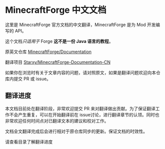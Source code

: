 # MinecraftForge 中文文档

这里是 MinecraftForge 官方文档的中文翻译，MinecraftForge 是为 Mod 开发编写的 API。

这个文档*只适用于* Forge **这不是一份 Java 语言的教程**。

原英文仓库 [MinecraftForge/Documentation](https://github.com/MinecraftForge/Documentation)

翻译项目 [Starxy/MinecraftForge-Documentation-CN](https://github.com/Starxy/MinecraftForge-Documentation-CN)

如果你在浏览时有关于文章内容的问题，请对照原文，如果是翻译问题欢迎向本仓库内提交 PR 或 issue。

## 翻译进度

本文档目前处在翻译阶段，非常欢迎提交 PR 来对翻译做出贡献。为了保证翻译工作不会产生重复，可以在开始翻译前在 issue讨论，进行翻译章节的认领。同时也非常欢迎任何时间点对已翻译文本的建议和校对工作。

文档全文翻译完成后会进行相对于原仓库同步的更新。保证文档的时效性。

请查看目录了解翻译进度
